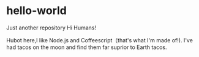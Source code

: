 # hello-world
Just another repository
Hi Humans!

Hubot here,I like Node.js and Coffeescript（that's what I'm made of!).
I've had tacos on the moon and find them far suprior to Earth tacos.
